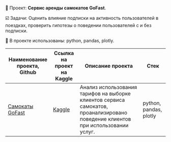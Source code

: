 📄 Проект: **Сервис аренды самокатов GoFast**. 

☑️ Задачи: Оценить влияние подписки на активность пользователей в поездках, проверить гипотезы о поведении пользователей с и без подписки.

🔧 В проекте использованы: python, pandas, plotly.

| Наименование проекта, Github        | Ссылка на проект на Kaggle                                                                       | Описание проекта                                                                                                                                    | Стек                                                         |
| ----------------------------------- |--------------------------------------------------------------------------------------------------| ----------------------------------------------------------------------------------------------------------------------------------------------------| ------------------------------------------------------------ |
| [Самокаты GoFast](https://github.com/warmduck/Yandex-Practicum/tree/main/9.%20%D0%A1%D0%B5%D1%80%D0%B2%D0%B8%D1%81%20%D1%81%D0%B0%D0%BC%D0%BE%D0%BA%D0%B0%D1%82%D0%BE%D0%B2%20GoFast) | [Kaggle](https://www.kaggle.com/code/warmduck/9-practicum-gofast)                                               | Анализ использования тарифов на выборке клиентов сервиса самокатов, проанализировано поведение клиентов при использовании услуг.                    | python, pandas, plotly |
